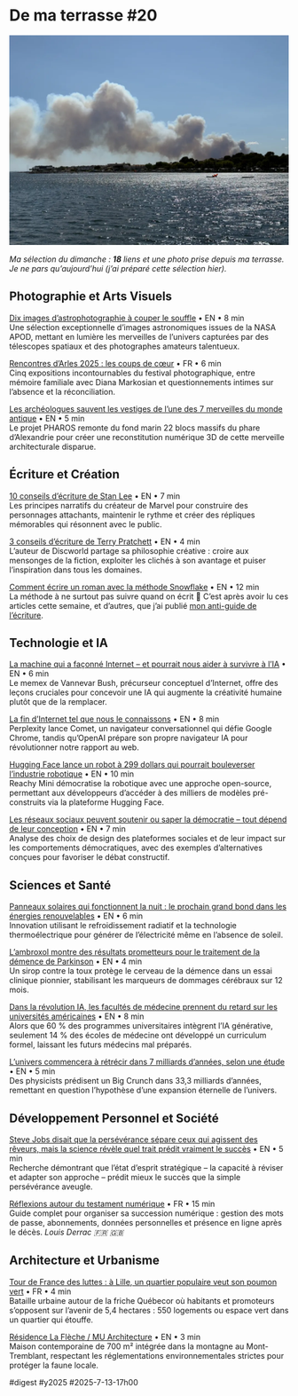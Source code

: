 # De ma terrasse #20

![Incendi](_i/2025-07-08-171211.webp)

_Ma sélection du dimanche : **18** liens et une photo prise depuis ma terrasse. Je ne pars qu’aujourd’hui (j’ai préparé cette sélection hier)._

## Photographie et Arts Visuels

[Dix images d’astrophotographie à couper le souffle](https://flip.it/EX0Dzc) • EN • 8 min  
Une sélection exceptionnelle d’images astronomiques issues de la NASA APOD, mettant en lumière les merveilles de l’univers capturées par des télescopes spatiaux et des photographes amateurs talentueux.

[Rencontres d’Arles 2025 : les coups de cœur](https://fisheyemagazine.fr/article/coups-de-coeur-fisheye-arles-2025/) • FR • 6 min  
Cinq expositions incontournables du festival photographique, entre mémoire familiale avec Diana Markosian et questionnements intimes sur l’absence et la réconciliation.

[Les archéologues sauvent les vestiges de l’une des 7 merveilles du monde antique](https://www.popularmechanics.com/science/archaeology/a65277836/archaeologists-are-rescuing-the-remains-of-one-of-the-ancient-worlds-7-wonders/) • EN • 5 min  
Le projet PHAROS remonte du fond marin 22 blocs massifs du phare d’Alexandrie pour créer une reconstitution numérique 3D de cette merveille architecturale disparue.

## Écriture et Création

[10 conseils d’écriture de Stan Lee](https://nofilmschool.com/stan-lee-writing-tips) • EN • 7 min  
Les principes narratifs du créateur de Marvel pour construire des personnages attachants, maintenir le rythme et créer des répliques mémorables qui résonnent avec le public.

[3 conseils d’écriture de Terry Pratchett](https://nofilmschool.com/writing-tips-from-terry-pratchett) • EN • 4 min  
L’auteur de Discworld partage sa philosophie créative : croire aux mensonges de la fiction, exploiter les clichés à son avantage et puiser l’inspiration dans tous les domaines.

[Comment écrire un roman avec la méthode Snowflake](https://www.advancedfictionwriting.com/articles/snowflake-method/) • EN • 12 min  
La méthode à ne surtout pas suivre quand on écrit 🙂 C’est après avoir lu ces articles cette semaine, et d’autres, que j’ai publié [mon anti-guide de l’écriture](https://tcrouzet.com/2025/07/12/anti-guide-ecrivain/).

## Technologie et IA

[La machine qui a façonné Internet – et pourrait nous aider à survivre à l’IA](https://theconversation.com/the-forgotten-80-year-old-machine-that-shaped-the-internet-and-could-help-us-survive-ai-260839) • EN • 6 min  
Le memex de Vannevar Bush, précurseur conceptuel d’Internet, offre des leçons cruciales pour concevoir une IA qui augmente la créativité humaine plutôt que de la remplacer.

[La fin d’Internet tel que nous le connaissons](https://flip.it/cfXpb0) • EN • 8 min  
Perplexity lance Comet, un navigateur conversationnel qui défie Google Chrome, tandis qu’OpenAI prépare son propre navigateur IA pour révolutionner notre rapport au web.

[Hugging Face lance un robot à 299 dollars qui pourrait bouleverser l’industrie robotique](https://flip.it/Z3eess) • EN • 10 min  
Reachy Mini démocratise la robotique avec une approche open-source, permettant aux développeurs d’accéder à des milliers de modèles pré-construits via la plateforme Hugging Face.

[Les réseaux sociaux peuvent soutenir ou saper la démocratie – tout dépend de leur conception](https://theconversation.com/social-media-can-support-or-undermine-democracy-it-comes-down-to-how-its-designed-257103) • EN • 7 min  
Analyse des choix de design des plateformes sociales et de leur impact sur les comportements démocratiques, avec des exemples d’alternatives conçues pour favoriser le débat constructif.

## Sciences et Santé

[Panneaux solaires qui fonctionnent la nuit : le prochain grand bond dans les énergies renouvelables](https://discoverwildscience.com/solar-panels-that-work-at-night-the-next-big-leap-in-renewable-energy-2-287981/) • EN • 6 min  
Innovation utilisant le refroidissement radiatif et la technologie thermoélectrique pour générer de l’électricité même en l’absence de soleil.

[L’ambroxol montre des résultats prometteurs pour le traitement de la démence de Parkinson](https://flip.it/RKUjzz) • EN • 4 min  
Un sirop contre la toux protège le cerveau de la démence dans un essai clinique pionnier, stabilisant les marqueurs de dommages cérébraux sur 12 mois.

[Dans la révolution IA, les facultés de médecine prennent du retard sur les universités américaines](https://www.forbes.com/sites/robertpearl/2025/07/07/in-the-ai-revolution-medical-schools-are-falling-behind-us-colleges/) • EN • 8 min  
Alors que 60 % des programmes universitaires intègrent l’IA générative, seulement 14 % des écoles de médecine ont développé un curriculum formel, laissant les futurs médecins mal préparés.

[L’univers commencera à rétrécir dans 7 milliards d’années, selon une étude](https://flip.it/Txhalw) • EN • 5 min  
Des physicists prédisent un Big Crunch dans 33,3 milliards d’années, remettant en question l’hypothèse d’une expansion éternelle de l’univers.

## Développement Personnel et Société

[Steve Jobs disait que la persévérance sépare ceux qui agissent des rêveurs, mais la science révèle quel trait prédit vraiment le succès](https://www.inc.com/jeff-haden/steve-jobs-said-perseverance-separates-the-doers-from-the-dreamers-but-science-says-this-trait-actually-predicts-success/91211325) • EN • 5 min  
Recherche démontrant que l’état d’esprit stratégique – la capacité à réviser et adapter son approche – prédit mieux le succès que la simple persévérance aveugle.

[Réflexions autour du testament numérique](https://blog.genma.fr/?Reflexions-autour-du-testament-numerique) • FR • 15 min  
Guide complet pour organiser sa succession numérique : gestion des mots de passe, abonnements, données personnelles et présence en ligne après le décès. _Louis Derrac 🇫🇷 🇬🇧_

## Architecture et Urbanisme

[Tour de France des luttes : à Lille, un quartier populaire veut son poumon vert](https://reporterre.net/Tour-de-France-des-luttes-a-Lille-un-quartier-populaire-veut-son-poumon-vert) • FR • 4 min  
Bataille urbaine autour de la friche Québecor où habitants et promoteurs s’opposent sur l’avenir de 5,4 hectares : 550 logements ou espace vert dans un quartier qui étouffe.

[Résidence La Flèche / MU Architecture](https://www.archdaily.com/1031708/la-fleche-residence-mu-architecture) • EN • 3 min  
Maison contemporaine de 700 m² intégrée dans la montagne au Mont-Tremblant, respectant les réglementations environnementales strictes pour protéger la faune locale.

#digest #y2025 #2025-7-13-17h00 

